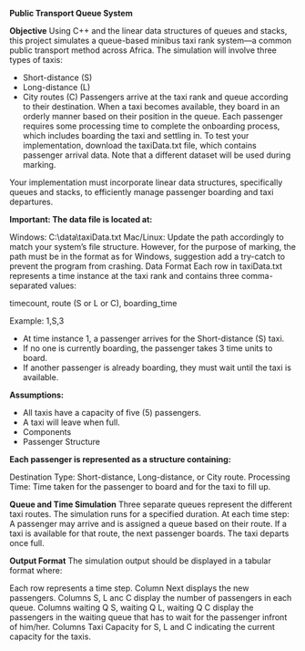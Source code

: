**Public Transport Queue System**

**Objective**
Using C++ and the linear data structures of queues and stacks, this project simulates a queue-based minibus taxi rank system—a common public transport method across Africa. The simulation will involve three types of taxis:

- Short-distance (S)
- Long-distance (L)
- City routes (C)
Passengers arrive at the taxi rank and queue according to their destination. When a taxi becomes available, they board in an orderly manner based on their position in the queue. Each passenger requires some processing time to complete the onboarding process, which includes boarding the taxi and settling in. To test your implementation, download the taxiData.txt file, which contains passenger arrival data. Note that a different dataset will be used during marking.

Your implementation must incorporate linear data structures, specifically queues and stacks, to efficiently manage passenger boarding and taxi departures.

**Important: The data file is located at:**

Windows: C:\\data\\taxiData.txt
Mac/Linux: Update the path accordingly to match your system’s file structure.  However, for the purpose of marking, the path must be in the format as for Windows, suggestion add a try-catch to prevent the program from crashing.
Data Format
Each row in taxiData.txt represents a time instance at the taxi rank and contains three comma-separated values:

timecount, route (S or L or C), boarding_time

Example:
1,S,3

- At time instance 1, a passenger arrives for the Short-distance (S) taxi.
- If no one is currently boarding, the passenger takes 3 time units to board.
- If another passenger is already boarding, they must wait until the taxi is available.

**Assumptions:**

- All taxis have a capacity of five (5) passengers.
- A taxi will leave when full.
- Components
- Passenger Structure

**Each passenger is represented as a structure containing:**

Destination Type: Short-distance, Long-distance, or City route.
Processing Time: Time taken for the passenger to board and for the taxi to fill up.

**Queue and Time Simulation**
Three separate queues represent the different taxi routes.
The simulation runs for a specified duration.
At each time step:
A passenger may arrive and is assigned a queue based on their route.
If a taxi is available for that route, the next passenger boards.
The taxi departs once full.

**Output Format**
The simulation output should be displayed in a tabular format where:

Each row represents a time step.
Column Next displays the new passengers.
Columns S, L anc C display the number of passengers in each queue.
Columns waiting Q S, waiting Q L, waiting Q C display the passengers in the waiting queue that has to wait for the passenger infront of him/her. 
Columns Taxi Capacity for S, L and C indicating the current capacity for the taxis.
